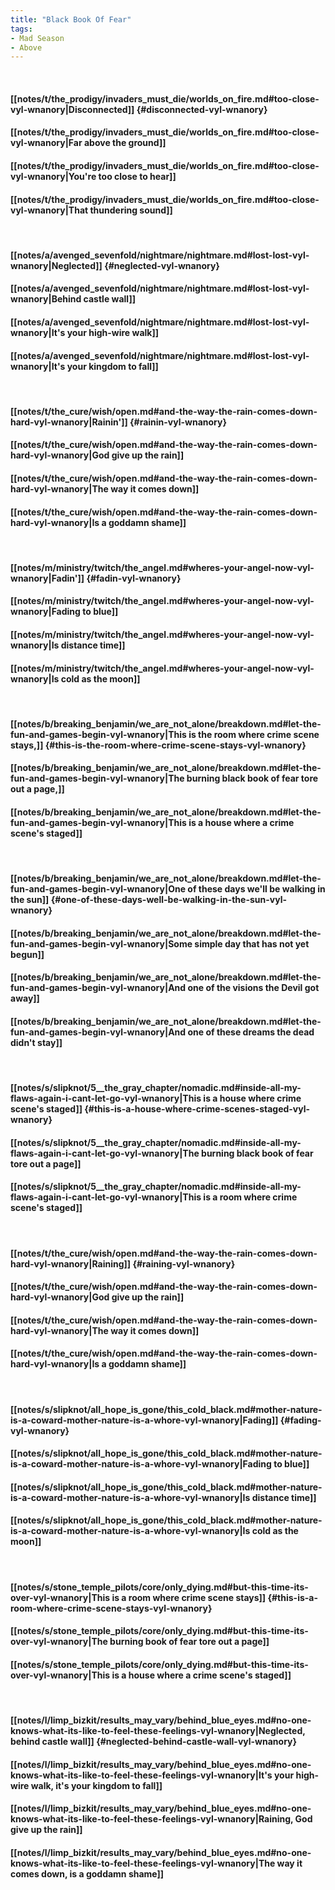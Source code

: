 ```yaml
---
title: "Black Book Of Fear"
tags:
- Mad Season
- Above
---
```

&nbsp;
#### [[notes/t/the_prodigy/invaders_must_die/worlds_on_fire.md#too-close-vyl-wnanory|Disconnected]] {#disconnected-vyl-wnanory}
#### [[notes/t/the_prodigy/invaders_must_die/worlds_on_fire.md#too-close-vyl-wnanory|Far above the ground]]
#### [[notes/t/the_prodigy/invaders_must_die/worlds_on_fire.md#too-close-vyl-wnanory|You're too close to hear]]
#### [[notes/t/the_prodigy/invaders_must_die/worlds_on_fire.md#too-close-vyl-wnanory|That thundering sound]]
&nbsp;
#### [[notes/a/avenged_sevenfold/nightmare/nightmare.md#lost-lost-vyl-wnanory|Neglected]] {#neglected-vyl-wnanory}
#### [[notes/a/avenged_sevenfold/nightmare/nightmare.md#lost-lost-vyl-wnanory|Behind castle wall]]
#### [[notes/a/avenged_sevenfold/nightmare/nightmare.md#lost-lost-vyl-wnanory|It's your high-wire walk]]
#### [[notes/a/avenged_sevenfold/nightmare/nightmare.md#lost-lost-vyl-wnanory|It's your kingdom to fall]]
&nbsp;
#### [[notes/t/the_cure/wish/open.md#and-the-way-the-rain-comes-down-hard-vyl-wnanory|Rainin']] {#rainin-vyl-wnanory}
#### [[notes/t/the_cure/wish/open.md#and-the-way-the-rain-comes-down-hard-vyl-wnanory|God give up the rain]]
#### [[notes/t/the_cure/wish/open.md#and-the-way-the-rain-comes-down-hard-vyl-wnanory|The way it comes down]]
#### [[notes/t/the_cure/wish/open.md#and-the-way-the-rain-comes-down-hard-vyl-wnanory|Is a goddamn shame]]
&nbsp;
#### [[notes/m/ministry/twitch/the_angel.md#wheres-your-angel-now-vyl-wnanory|Fadin']] {#fadin-vyl-wnanory}
#### [[notes/m/ministry/twitch/the_angel.md#wheres-your-angel-now-vyl-wnanory|Fading to blue]]
#### [[notes/m/ministry/twitch/the_angel.md#wheres-your-angel-now-vyl-wnanory|Is distance time]]
#### [[notes/m/ministry/twitch/the_angel.md#wheres-your-angel-now-vyl-wnanory|Is cold as the moon]]
&nbsp;
#### [[notes/b/breaking_benjamin/we_are_not_alone/breakdown.md#let-the-fun-and-games-begin-vyl-wnanory|This is the room where crime scene stays,]] {#this-is-the-room-where-crime-scene-stays-vyl-wnanory}
#### [[notes/b/breaking_benjamin/we_are_not_alone/breakdown.md#let-the-fun-and-games-begin-vyl-wnanory|The burning black book of fear tore out a page,]]
#### [[notes/b/breaking_benjamin/we_are_not_alone/breakdown.md#let-the-fun-and-games-begin-vyl-wnanory|This is a house where a crime scene's staged]]
&nbsp;
#### [[notes/b/breaking_benjamin/we_are_not_alone/breakdown.md#let-the-fun-and-games-begin-vyl-wnanory|One of these days we'll be walking in the sun]] {#one-of-these-days-well-be-walking-in-the-sun-vyl-wnanory}
#### [[notes/b/breaking_benjamin/we_are_not_alone/breakdown.md#let-the-fun-and-games-begin-vyl-wnanory|Some simple day that has not yet begun]]
#### [[notes/b/breaking_benjamin/we_are_not_alone/breakdown.md#let-the-fun-and-games-begin-vyl-wnanory|And one of the visions the Devil got away]]
#### [[notes/b/breaking_benjamin/we_are_not_alone/breakdown.md#let-the-fun-and-games-begin-vyl-wnanory|And one of these dreams the dead didn't stay]]
&nbsp;
#### [[notes/s/slipknot/5__the_gray_chapter/nomadic.md#inside-all-my-flaws-again-i-cant-let-go-vyl-wnanory|This is a house where crime scene's staged]] {#this-is-a-house-where-crime-scenes-staged-vyl-wnanory}
#### [[notes/s/slipknot/5__the_gray_chapter/nomadic.md#inside-all-my-flaws-again-i-cant-let-go-vyl-wnanory|The burning black book of fear tore out a page]]
#### [[notes/s/slipknot/5__the_gray_chapter/nomadic.md#inside-all-my-flaws-again-i-cant-let-go-vyl-wnanory|This is a room where crime scene's staged]]
&nbsp;
#### [[notes/t/the_cure/wish/open.md#and-the-way-the-rain-comes-down-hard-vyl-wnanory|Raining]] {#raining-vyl-wnanory}
#### [[notes/t/the_cure/wish/open.md#and-the-way-the-rain-comes-down-hard-vyl-wnanory|God give up the rain]]
#### [[notes/t/the_cure/wish/open.md#and-the-way-the-rain-comes-down-hard-vyl-wnanory|The way it comes down]]
#### [[notes/t/the_cure/wish/open.md#and-the-way-the-rain-comes-down-hard-vyl-wnanory|Is a goddamn shame]]
&nbsp;
#### [[notes/s/slipknot/all_hope_is_gone/this_cold_black.md#mother-nature-is-a-coward-mother-nature-is-a-whore-vyl-wnanory|Fading]] {#fading-vyl-wnanory}
#### [[notes/s/slipknot/all_hope_is_gone/this_cold_black.md#mother-nature-is-a-coward-mother-nature-is-a-whore-vyl-wnanory|Fading to blue]]
#### [[notes/s/slipknot/all_hope_is_gone/this_cold_black.md#mother-nature-is-a-coward-mother-nature-is-a-whore-vyl-wnanory|Is distance time]]
#### [[notes/s/slipknot/all_hope_is_gone/this_cold_black.md#mother-nature-is-a-coward-mother-nature-is-a-whore-vyl-wnanory|Is cold as the moon]]
&nbsp;
#### [[notes/s/stone_temple_pilots/core/only_dying.md#but-this-time-its-over-vyl-wnanory|This is a room where crime scene stays]] {#this-is-a-room-where-crime-scene-stays-vyl-wnanory}
#### [[notes/s/stone_temple_pilots/core/only_dying.md#but-this-time-its-over-vyl-wnanory|The burning book of fear tore out a page]]
#### [[notes/s/stone_temple_pilots/core/only_dying.md#but-this-time-its-over-vyl-wnanory|This is a house where a crime scene's staged]]
&nbsp;
#### [[notes/l/limp_bizkit/results_may_vary/behind_blue_eyes.md#no-one-knows-what-its-like-to-feel-these-feelings-vyl-wnanory|Neglected, behind castle wall]] {#neglected-behind-castle-wall-vyl-wnanory}
#### [[notes/l/limp_bizkit/results_may_vary/behind_blue_eyes.md#no-one-knows-what-its-like-to-feel-these-feelings-vyl-wnanory|It's your high-wire walk, it's your kingdom to fall]]
#### [[notes/l/limp_bizkit/results_may_vary/behind_blue_eyes.md#no-one-knows-what-its-like-to-feel-these-feelings-vyl-wnanory|Raining, God give up the rain]]
#### [[notes/l/limp_bizkit/results_may_vary/behind_blue_eyes.md#no-one-knows-what-its-like-to-feel-these-feelings-vyl-wnanory|The way it comes down, is a goddamn shame]]
